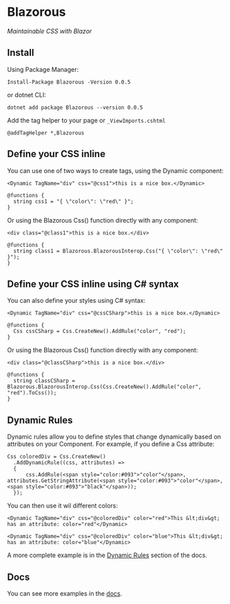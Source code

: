 # Blazorous

*Maintainable CSS with Blazor*

## Install

Using Package Manager:
```
Install-Package Blazorous -Version 0.0.5
```

or dotnet CLI:
```
dotnet add package Blazorous --version 0.0.5
```

Add the tag helper to your page or `_ViewImports.cshtml`

```
@addTagHelper *,Blazorous
```


## Define your CSS inline

You can use one of two ways to create tags, using the Dynamic component:

```
<Dynamic TagName="div" css="@css1">this is a nice box.</Dynamic>

@functions {
  string css1 = "{ \"color\": \"red\" }";
}
```

Or using the Blazorous Css() function directly with any component:

```
<div class="@class1">this is a nice box.</div>

@functions {
  string class1 = Blazorous.BlazorousInterop.Css("{ \"color\": \"red\" }");
}
```

## Define your CSS inline using C# syntax

You can also define your styles using C# syntax:

```
<Dynamic TagName="div" css="@cssCSharp">this is a nice box.</Dynamic>

@functions {
  Css cssCSharp = Css.CreateNew().AddRule("color", "red");
}
```

Or using the Blazorous Css() function directly with any component:

```
<div class="@classCSharp">this is a nice box.</div>

@functions {
  string classCSharp = Blazorous.BlazorousInterop.Css(Css.CreateNew().AddRule("color", "red").ToCss());
}
```

## Dynamic Rules

Dynamic rules allow you to define styles that change dynamically based on attributes on your Component. For example, if you define a Css attribute:

```
Css coloredDiv = Css.CreateNew()
  .AddDynamicRule((css, attributes) =>
  {
      css.AddRule(<span style="color:#093">"color"</span>, attributes.GetStringAttribute(<span style="color:#093">"color"</span>, <span style="color:#093">"black"</span>));
  });
```

You can then use it wil different colors:

```
<Dynamic TagName="div" css="@coloredDiv" color="red">This &lt;div&gt; has an attribute: color="red"</Dynamic>

<Dynamic TagName="div" css="@coloredDiv" color="blue">This &lt;div&gt; has an attribute: color="blue"</Dynamic>
```

A more complete example is in the [Dynamic Rules](https://chanan.github.io/Blazorous/dynamic.html) section of the docs.

## Docs

You can see more examples in the [docs](https://chanan.github.io/Blazorous/).